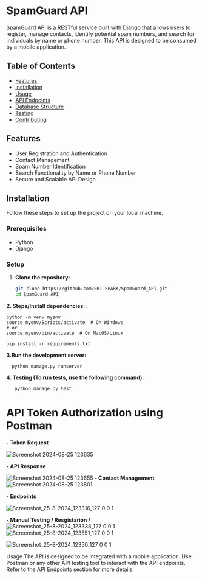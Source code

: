 # SpamGuard API

SpamGuard API is a RESTful service built with Django that allows users to register, manage contacts, identify potential spam numbers, and search for individuals by name or phone number. This API is designed to be consumed by a mobile application.

## Table of Contents

- [Features](#features)
- [Installation](#installation)
- [Usage](#usage)
- [API Endpoints](#api-endpoints)
- [Database Structure](#database-structure)
- [Testing](#testing)
- [Contributing](#contributing)


## Features

- User Registration and Authentication
- Contact Management
- Spam Number Identification
- Search Functionality by Name or Phone Number
- Secure and Scalable API Design

## Installation

Follow these steps to set up the project on your local machine.

### Prerequisites

- Python 
- Django 


### Setup

1. **Clone the repository:**

   ```bash
   git clone https://github.comZERI-SPARK/SpamGuard_API.git
   cd SpamGuard_API

**2. Steps/Install dependencies::**
      
    python -m venv myenv
    source myenv/Scripts/activate  # On Windows
    # or
    source myenv/bin/activate  # On MacOS/Linux

    pip install -r requirements.txt
    
      
**3.Run the development server:**
      
      python manage.py runserver

      
**4. Testing (To run tests, use the following command):**
   
       python manage.py test


       

# API Token Authorization using Postman
**- **Token Request****

![Screenshot 2024-08-25 123635](https://github.com/user-attachments/assets/2930111b-18de-412d-a39d-28ee57ecdaf9)

**- API Response**

![Screenshot 2024-08-25 123655](https://github.com/user-attachments/assets/f1251c9b-b891-41ad-a8ae-819864925fe8)
**- Contact Management**
![Screenshot 2024-08-25 123801](https://github.com/user-attachments/assets/e8dd5d0e-d8d1-4300-9b51-5add5dccdd5c)

**- Endpoints**

![Screenshot_25-8-2024_123316_127 0 0 1](https://github.com/user-attachments/assets/21cffec5-d477-40cc-9b56-dec7cc50783d)

**- Manual Testing / Resgistarion /**
![Screenshot_25-8-2024_123338_127 0 0 1](https://github.com/user-attachments/assets/68a8a962-63f6-44b7-8d88-ee865256bd57)
![Screenshot_25-8-2024_123551_127 0 0 1](https://github.com/user-attachments/assets/4c1fc33c-0b64-4972-ae1a-6a660a45da49)

![Screenshot_25-8-2024_12350_127 0 0 1](https://github.com/user-attachments/assets/5e5b88ec-ff00-4243-a237-09d1cebe905d)

Usage
The API is designed to be integrated with a mobile application. Use Postman or any other API testing tool to interact with the API endpoints. Refer to the API Endpoints section for more details.



